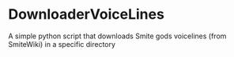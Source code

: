 # DownloaderVoiceLines
A simple python script that downloads Smite gods voicelines (from SmiteWiki) in a specific directory
